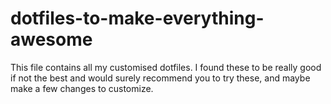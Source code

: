 # dotfiles-to-make-everything-awesome
This file contains all my customised dotfiles. I found these to be really good if not the best and would surely recommend you to try these, 
and maybe make a few changes to customize.
